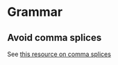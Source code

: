 # Grammar

## Avoid comma splices

See [this resource on comma splices](https://www.iup.edu/writingcenter/writing-resources/punctuation/comma-splices/)
